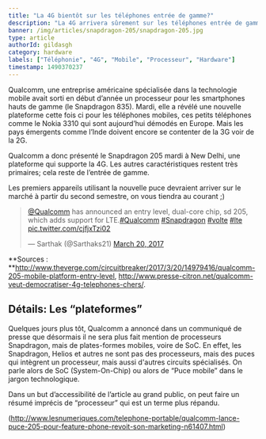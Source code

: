 ```yaml
---
title: "La 4G bientôt sur les téléphones entrée de gamme?"
description: "La 4G arrivera sûrement sur les téléphones entrée de gamme, pour les pays en développement nottamment"
banner: /img/articles/snapdragon-205/snapdragon-205.jpg
type: article
authorId: gildasgh
category: hardware
labels: ["Téléphonie", "4G", "Mobile", "Processeur", "Hardware"]
timestamp: 1490370237
---
```


Qualcomm, une entreprise américaine spécialisée dans la technologie mobile avait sorti en début d’année un processeur pour les smartphones hauts de gamme (le Snapdragon 835). Mardi, elle a révélé une nouvelle plateforme cette fois ci pour les téléphones mobiles, ces petits téléphones comme le Nokia 3310 qui sont aujourd’hui démodés en Europe. Mais les pays émergents comme l’Inde doivent encore se contenter de la 3G voir de la 2G.

  Qualcomm a donc présenté le Snapdragon 205 mardi à New Delhi, une plateforme qui supporte la 4G. Les autres caractéristiques restent très primaires; cela reste de l’entrée de gamme.

 

 Les premiers appareils utilisant la nouvelle puce devraient arriver sur le marché à partir du second semestre, on vous tiendra au courant ;)

 
>  [@Qualcomm](https://twitter.com/Qualcomm) has announced an entry level, dual-core chip, sd 205, which adds support for LTE.[#Qualcomm](https://twitter.com/hashtag/Qualcomm?src=hash) [#Snapdragon](https://twitter.com/hashtag/Snapdragon?src=hash) [#volte](https://twitter.com/hashtag/volte?src=hash) [#lte](https://twitter.com/hashtag/lte?src=hash) [pic.twitter.com/cjfjxTzi02](https://t.co/cjfjxTzi02)
> 
>  — Sarthak (@Sarthaks21) [March 20, 2017](https://twitter.com/Sarthaks21/status/843740749145427968)  

 **Sources : **<http://www.theverge.com/circuitbreaker/2017/3/20/14979416/qualcomm-205-mobile-platform-entry-level>, <http://www.presse-citron.net/qualcomm-veut-democratiser-4g-telephones-chers/>.

  

 Détails: Les “plateformes”
--------------------------

 Quelques jours plus tôt, Qualcomm a annoncé dans un communiqué de presse que désormais il ne sera plus fait mention de processeurs Snapdragon, mais de plates-formes mobiles, voire de SoC. En effet, les Snapdragon, Helios et autres ne sont pas des processeurs, mais des puces qui intègrent un processeur, mais aussi d'autres circuits spécialisés. On parle alors de SoC (System-On-Chip) ou alors de “Puce mobile” dans le jargon technologique.

 Dans un but d’accessibilité de l’article au grand public, on peut faire un résumé imprécis de “processeur” qui est un terme plus répandu.

 (<http://www.lesnumeriques.com/telephone-portable/qualcomm-lance-puce-205-pour-feature-phone-revoit-son-marketing-n61407.html>)

 
